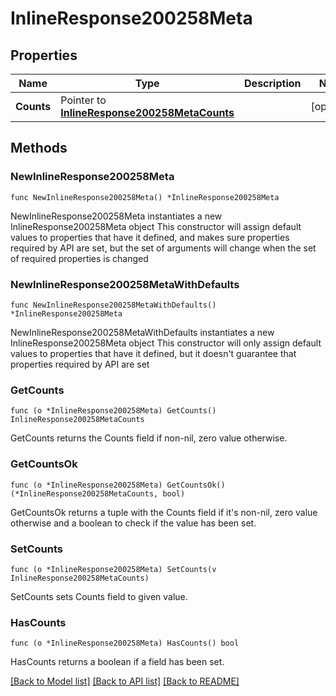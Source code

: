 # InlineResponse200258Meta

## Properties

Name | Type | Description | Notes
------------ | ------------- | ------------- | -------------
**Counts** | Pointer to [**InlineResponse200258MetaCounts**](InlineResponse200258MetaCounts.md) |  | [optional] 

## Methods

### NewInlineResponse200258Meta

`func NewInlineResponse200258Meta() *InlineResponse200258Meta`

NewInlineResponse200258Meta instantiates a new InlineResponse200258Meta object
This constructor will assign default values to properties that have it defined,
and makes sure properties required by API are set, but the set of arguments
will change when the set of required properties is changed

### NewInlineResponse200258MetaWithDefaults

`func NewInlineResponse200258MetaWithDefaults() *InlineResponse200258Meta`

NewInlineResponse200258MetaWithDefaults instantiates a new InlineResponse200258Meta object
This constructor will only assign default values to properties that have it defined,
but it doesn't guarantee that properties required by API are set

### GetCounts

`func (o *InlineResponse200258Meta) GetCounts() InlineResponse200258MetaCounts`

GetCounts returns the Counts field if non-nil, zero value otherwise.

### GetCountsOk

`func (o *InlineResponse200258Meta) GetCountsOk() (*InlineResponse200258MetaCounts, bool)`

GetCountsOk returns a tuple with the Counts field if it's non-nil, zero value otherwise
and a boolean to check if the value has been set.

### SetCounts

`func (o *InlineResponse200258Meta) SetCounts(v InlineResponse200258MetaCounts)`

SetCounts sets Counts field to given value.

### HasCounts

`func (o *InlineResponse200258Meta) HasCounts() bool`

HasCounts returns a boolean if a field has been set.


[[Back to Model list]](../README.md#documentation-for-models) [[Back to API list]](../README.md#documentation-for-api-endpoints) [[Back to README]](../README.md)


